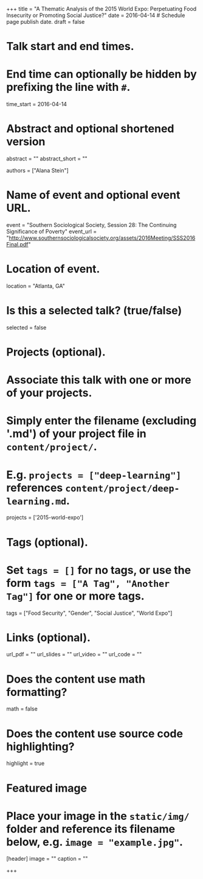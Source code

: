 +++
title = "A Thematic Analysis of the 2015 World Expo: Perpetuating Food Insecurity or Promoting Social Justice?"
date = 2016-04-14  # Schedule page publish date.
draft = false

# Talk start and end times.
#   End time can optionally be hidden by prefixing the line with `#`.
time_start = 2016-04-14

# Abstract and optional shortened version
abstract = ""
abstract_short = ""

authors = ["Alana Stein"]

# Name of event and optional event URL.
event = "Southern Sociological Society, Session 28: The Continuing Significance of Poverty"
event_url = "http://www.southernsociologicalsociety.org/assets/2016Meeting/SSS2016Final.pdf"

# Location of event.
location = "Atlanta, GA"

# Is this a selected talk? (true/false)
selected = false

# Projects (optional).
#   Associate this talk with one or more of your projects.
#   Simply enter the filename (excluding '.md') of your project file in `content/project/`.
#   E.g. `projects = ["deep-learning"]` references `content/project/deep-learning.md`.
projects = ['2015-world-expo']

# Tags (optional).
#   Set `tags = []` for no tags, or use the form `tags = ["A Tag", "Another Tag"]` for one or more tags.
tags = ["Food Security", "Gender", "Social Justice", "World Expo"]

# Links (optional).
url_pdf = ""
url_slides = ""
url_video = ""
url_code = ""

# Does the content use math formatting?
math = false

# Does the content use source code highlighting?
highlight = true

# Featured image
# Place your image in the `static/img/` folder and reference its filename below, e.g. `image = "example.jpg"`.
[header]
image = ""
caption = ""

+++
